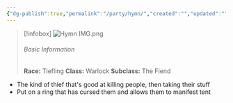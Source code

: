 ```yaml
---
{"dg-publish":true,"permalink":"/party/hymn/","created":"","updated":""}
---
```



> [!infobox]
> ![Hymn IMG.png](/img/user/z_Assets/Hymn%20IMG.png)
> ###### Basic Information
> **Race:** Tiefling
> **Class:**  Warlock
> **Subclass:** The Fiend

- The kind of thief that's good at killing people, then taking their stuff 
- Put on a ring that has cursed them and allows them to manifest tent